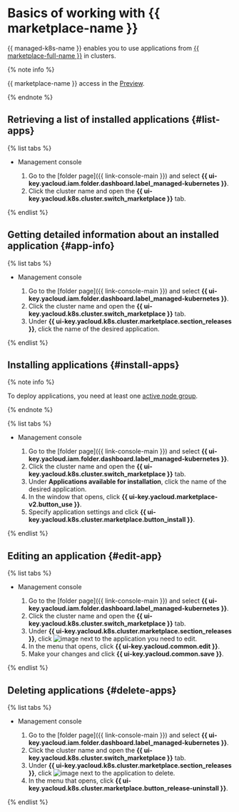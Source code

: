 # Basics of working with {{ marketplace-name }}

{{ managed-k8s-name }} enables you to use applications from [{{ marketplace-full-name }}](/marketplace) in clusters.

{% note info %}

{{ marketplace-name }} access in the [Preview](../../../overview/concepts/launch-stages.md).

{% endnote %}

## Retrieving a list of installed applications {#list-apps}

{% list tabs %}

- Management console

   1. Go to the [folder page]({{ link-console-main }}) and select **{{ ui-key.yacloud.iam.folder.dashboard.label_managed-kubernetes }}**.
   1. Click the cluster name and open the **{{ ui-key.yacloud.k8s.cluster.switch_marketplace }}** tab.

{% endlist %}

## Getting detailed information about an installed application {#app-info}

{% list tabs %}

- Management console

   1. Go to the [folder page]({{ link-console-main }}) and select **{{ ui-key.yacloud.iam.folder.dashboard.label_managed-kubernetes }}**.
   1. Click the cluster name and open the **{{ ui-key.yacloud.k8s.cluster.switch_marketplace }}** tab.
   1. Under **{{ ui-key.yacloud.k8s.cluster.marketplace.section_releases }}**, click the name of the desired application.

{% endlist %}

## Installing applications {#install-apps}

{% note info %}

To deploy applications, you need at least one [active node group](../node-group/node-group-create.md#node-group-create).

{% endnote %}

{% list tabs %}

- Management console

   1. Go to the [folder page]({{ link-console-main }}) and select **{{ ui-key.yacloud.iam.folder.dashboard.label_managed-kubernetes }}**.
   1. Click the cluster name and open the **{{ ui-key.yacloud.k8s.cluster.switch_marketplace }}** tab.
   1. Under **Applications available for installation**, click the name of the desired application.
   1. In the window that opens, click **{{ ui-key.yacloud.marketplace-v2.button_use }}**.
   1. Specify application settings and click **{{ ui-key.yacloud.k8s.cluster.marketplace.button_install }}**.

{% endlist %}

## Editing an application {#edit-app}

{% list tabs %}

- Management console

   1. Go to the [folder page]({{ link-console-main }}) and select **{{ ui-key.yacloud.iam.folder.dashboard.label_managed-kubernetes }}**.
   1. Click the cluster name and open the **{{ ui-key.yacloud.k8s.cluster.switch_marketplace }}** tab.
   1. Under **{{ ui-key.yacloud.k8s.cluster.marketplace.section_releases }}**, click ![image](../../../_assets/horizontal-ellipsis.svg) next to the application you need to edit.
   1. In the menu that opens, click **{{ ui-key.yacloud.common.edit }}**.
   1. Make your changes and click **{{ ui-key.yacloud.common.save }}**.

{% endlist %}

## Deleting applications {#delete-apps}

{% list tabs %}

- Management console

   1. Go to the [folder page]({{ link-console-main }}) and select **{{ ui-key.yacloud.iam.folder.dashboard.label_managed-kubernetes }}**.
   1. Click the cluster name and open the **{{ ui-key.yacloud.k8s.cluster.switch_marketplace }}** tab.
   1. Under **{{ ui-key.yacloud.k8s.cluster.marketplace.section_releases }}**, click ![image](../../../_assets/horizontal-ellipsis.svg) next to the application to delete.
   1. In the menu that opens, click **{{ ui-key.yacloud.k8s.cluster.marketplace.button_release-uninstall }}**.

{% endlist %}